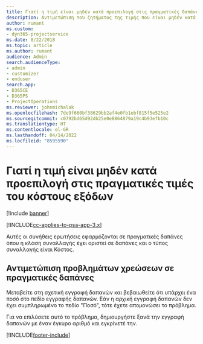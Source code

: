 ```yaml
---
title: Γιατί η τιμή είναι μηδέν κατά προεπιλογή στις πραγματικές δαπάνες κόστους;
description: Αντιμετώπιση του ζητήματος της τιμής που είναι μηδέν κατά προεπιλογή στις πραγματικές δαπάνες κόστους.
author: rumant
ms.custom:
- dyn365-projectservice
ms.date: 8/22/2018
ms.topic: article
ms.author: rumant
audience: Admin
search.audienceType:
- admin
- customizer
- enduser
search.app:
- D365CE
- D365PS
- ProjectOperations
ms.reviewer: johnmichalak
ms.openlocfilehash: 7de9f660bf38629bb2af4e0fb1ebf815f5e525e2
ms.sourcegitcommit: c0792bd65d92db25e0e8864879a19c4b93efb10c
ms.translationtype: HT
ms.contentlocale: el-GR
ms.lasthandoff: 04/14/2022
ms.locfileid: "8595590"
---
```

# <a name="why-is-the-price-defaulting-to-zero-on-expense-cost-actuals"></a>Γιατί η τιμή είναι μηδέν κατά προεπιλογή στις πραγματικές τιμές του κόστους εξόδων

[!include [banner](../includes/psa-now-project-operations.md)]

[!INCLUDE[cc-applies-to-psa-app-3.x](../includes/cc-applies-to-psa-app-3x.md)]

Αυτές οι συνήθεις ερωτήσεις εφαρμόζονται σε πραγματικές δαπάνες όπου η κλάση συναλλαγής έχει οριστεί σε δαπάνες και ο τύπος συναλλαγής είναι Κόστος.

## <a name="troubleshooting-cost-rates-on-expense-cost-actuals"></a>Αντιμετώπιση προβλημάτων χρεώσεων σε πραγματικές δαπάνες

Μεταβείτε στη σχετική εγγραφή δαπανών και βεβαιωθείτε ότι υπάρχει ένα ποσό στο πεδίο εγγραφής δαπανών. Εάν η αρχική εγγραφή δαπανών δεν έχει συμπληρωμένο το πεδίο "Ποσό", τότε έχετε απομονώσει το πρόβλημα.
 
Για να επιλύσετε αυτό το πρόβλημα, δημιουργήστε ξανά την εγγραφή δαπανών με έναν έγκυρο αριθμό και εγκρίνετέ την.


[!INCLUDE[footer-include](../includes/footer-banner.md)]
